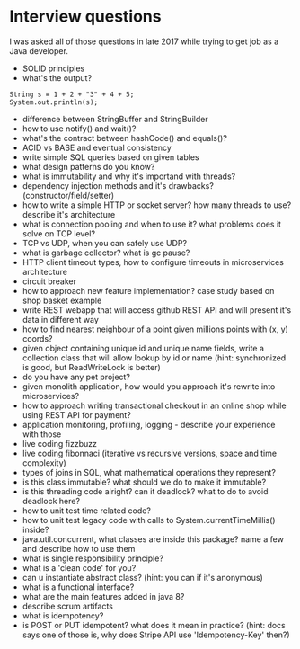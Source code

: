 # Interview questions

I was asked all of those questions in late 2017 while trying to get job as a Java developer.

- SOLID principles
- what's the output?

```
String s = 1 + 2 + "3" + 4 + 5;
System.out.println(s);
```

- difference between StringBuffer and StringBuilder
- how to use notify() and wait()?
- what's the contract between hashCode() and equals()?
- ACID vs BASE and eventual consistency
- write simple SQL queries based on given tables
- what design patterns do you know?
- what is immutability and why it's importand with threads?
- dependency injection methods and it's drawbacks? (constructor/field/setter)
- how to write a simple HTTP or socket server? how many threads to use? describe it's architecture
- what is connection pooling and when to use it? what problems does it solve on TCP level?
- TCP vs UDP, when you can safely use UDP?
- what is garbage collector? what is gc pause?
- HTTP client timeout types, how to configure timeouts in microservices architecture
- circuit breaker
- how to approach new feature implementation? case study based on shop basket example
- write REST webapp that will access github REST API and will present it's data in different way
- how to find nearest neighbour of a point given millions points with (x, y) coords?
- given object containing unique id and unique name fields, write a collection class that will allow lookup by id or name (hint: synchronized is good, but ReadWriteLock is better)
- do you have any pet project?
- given monolith application, how would you approach it's rewrite into microservices?
- how to approach writing transactional checkout in an online shop while using REST API for payment?
- application monitoring, profiling, logging - describe your experience with those
- live coding fizzbuzz
- live coding fibonnaci (iterative vs recursive versions, space and time complexity)
- types of joins in SQL, what mathematical operations they represent?
- is this class immutable? what should we do to make it immutable?
- is this threading code alright? can it deadlock? what to do to avoid deadlock here?
- how to unit test time related code?
- how to unit test legacy code with calls to System.currentTimeMillis() inside?
- java.util.concurrent, what classes are inside this package? name a few and describe how to use them
- what is single responsibility principle?
- what is a 'clean code' for you?
- can u instantiate abstract class? (hint: you can if it's anonymous)
- what is a functional interface?
- what are the main features added in java 8?
- describe scrum artifacts
- what is idempotency?
- is POST or PUT idempotent? what does it mean in practice? (hint: docs says one of those is, why does Stripe API use 'Idempotency-Key' then?)

